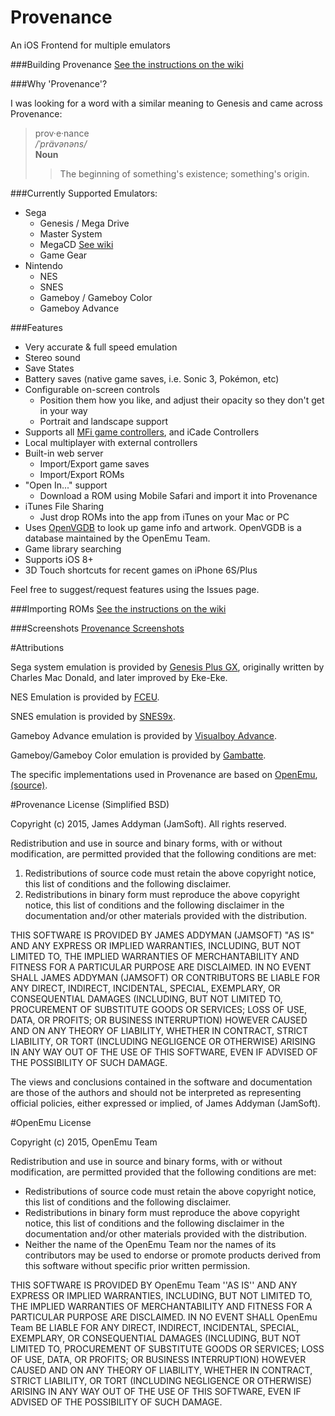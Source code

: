 # Provenance
An iOS Frontend for multiple emulators

###Building Provenance
[See the instructions on the wiki](https://github.com/jasarien/Provenance/wiki/Building-Provenance)

###Why 'Provenance'?

I was looking for a word with a similar meaning to Genesis and came across Provenance:

> prov·e·nance  
> */ˈprävənəns/*  
> **Noun**  
> > The beginning of something's existence; something's origin.

###Currently Supported Emulators:

- Sega
    - Genesis / Mega Drive
    - Master System
    - MegaCD [See wiki](https://github.com/jasarien/Provenance/wiki/Sega-MegaCD-Instructions)
    - Game Gear
- Nintendo
    - NES
    - SNES
    - Gameboy / Gameboy Color
    - Gameboy Advance

###Features

- Very accurate & full speed emulation
- Stereo sound
- Save States
- Battery saves (native game saves, i.e. Sonic 3, Pokémon, etc)
- Configurable on-screen controls
    - Position them how you like, and adjust their opacity so they don't get in your way
    - Portrait and landscape support
- Supports all [MFi game controllers](https://mficontrollers.afterpad.com/), and iCade Controllers
- Local multiplayer with external controllers
- Built-in web server
    - Import/Export game saves
    - Import/Export ROMs
- "Open In..." support
    - Download a ROM using Mobile Safari and import it into Provenance
- iTunes File Sharing
    - Just drop ROMs into the app from iTunes on your Mac or PC
- Uses [OpenVGDB](https://github.com/OpenVGDB/OpenVGDB) to look up game info and artwork. OpenVGDB is a database maintained by the OpenEmu Team.
- Game library searching
- Supports iOS 8+
- 3D Touch shortcuts for recent games on iPhone 6S/Plus

Feel free to suggest/request features using the Issues page.

###Importing ROMs
[See the instructions on the wiki](https://github.com/jasarien/Provenance/wiki/Importing-ROMs)

###Screenshots
[Provenance Screenshots](http://jamesaddyman.com/provenance/screenshots)

#Attributions

Sega system emulation is provided by [Genesis Plus GX](http://code.google.com/p/genplus-gx/), originally written by Charles Mac Donald, and later improved by Eke-Eke.

NES Emulation is provided by [FCEU](http://www.fceux.com/web/home.html).

SNES emulation is provided by [SNES9x](http://www.snes9x.com).

Gameboy Advance emulation is provided by [Visualboy Advance](http://sourceforge.net/projects/vba/).

Gameboy/Gameboy Color emulation is provided by [Gambatte](http://gambatte.sourceforge.net/).

The specific implementations used in Provenance are based on [OpenEmu](http://openemu.org), [(source)](http://github.com/OpenEmu).

#Provenance License (Simplified BSD)

Copyright (c) 2015, James Addyman (JamSoft). All rights reserved.

Redistribution and use in source and binary forms, with or without modification, are
permitted provided that the following conditions are met:

1. Redistributions of source code must retain the above copyright notice, this list of conditions and the following disclaimer.
2. Redistributions in binary form must reproduce the above copyright notice, this list of conditions and the following disclaimer in the documentation and/or other materials provided with the distribution.

THIS SOFTWARE IS PROVIDED BY JAMES ADDYMAN (JAMSOFT) "AS IS" AND ANY EXPRESS OR IMPLIED
WARRANTIES, INCLUDING, BUT NOT LIMITED TO, THE IMPLIED WARRANTIES OF MERCHANTABILITY AND
FITNESS FOR A PARTICULAR PURPOSE ARE DISCLAIMED. IN NO EVENT SHALL JAMES ADDYMAN (JAMSOFT) OR
CONTRIBUTORS BE LIABLE FOR ANY DIRECT, INDIRECT, INCIDENTAL, SPECIAL, EXEMPLARY, OR
CONSEQUENTIAL DAMAGES (INCLUDING, BUT NOT LIMITED TO, PROCUREMENT OF SUBSTITUTE GOODS OR
SERVICES; LOSS OF USE, DATA, OR PROFITS; OR BUSINESS INTERRUPTION) HOWEVER CAUSED AND ON
ANY THEORY OF LIABILITY, WHETHER IN CONTRACT, STRICT LIABILITY, OR TORT (INCLUDING
NEGLIGENCE OR OTHERWISE) ARISING IN ANY WAY OUT OF THE USE OF THIS SOFTWARE, EVEN IF
ADVISED OF THE POSSIBILITY OF SUCH DAMAGE.

The views and conclusions contained in the software and documentation are those of the
authors and should not be interpreted as representing official policies, either expressed
or implied, of James Addyman (JamSoft).

#OpenEmu License

Copyright (c) 2015, OpenEmu Team

Redistribution and use in source and binary forms, with or without
modification, are permitted provided that the following conditions are met:

- Redistributions of source code must retain the above copyright notice, this list of conditions and the following disclaimer.
- Redistributions in binary form must reproduce the above copyright notice, this list of conditions and the following disclaimer in the documentation and/or other materials provided with the distribution.
- Neither the name of the OpenEmu Team nor the names of its contributors may be used to endorse or promote products derived from this software without specific prior written permission.

THIS SOFTWARE IS PROVIDED BY OpenEmu Team ''AS IS'' AND ANY
EXPRESS OR IMPLIED WARRANTIES, INCLUDING, BUT NOT LIMITED TO, THE IMPLIED
WARRANTIES OF MERCHANTABILITY AND FITNESS FOR A PARTICULAR PURPOSE ARE
DISCLAIMED. IN NO EVENT SHALL OpenEmu Team BE LIABLE FOR ANY
DIRECT, INDIRECT, INCIDENTAL, SPECIAL, EXEMPLARY, OR CONSEQUENTIAL DAMAGES
(INCLUDING, BUT NOT LIMITED TO, PROCUREMENT OF SUBSTITUTE GOODS OR SERVICES;
LOSS OF USE, DATA, OR PROFITS; OR BUSINESS INTERRUPTION) HOWEVER CAUSED AND
ON ANY THEORY OF LIABILITY, WHETHER IN CONTRACT, STRICT LIABILITY, OR TORT
(INCLUDING NEGLIGENCE OR OTHERWISE) ARISING IN ANY WAY OUT OF THE USE OF THIS
SOFTWARE, EVEN IF ADVISED OF THE POSSIBILITY OF SUCH DAMAGE.
